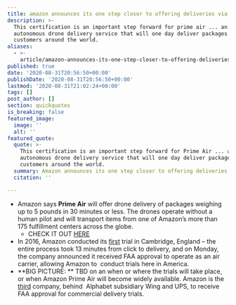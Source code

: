 ```yaml
---
title: amazon announces its one step closer to offering deliveries via drone.
description: >-
  This certification is an important step forward for prime air ... an
  autonomous drone delivery service that will one day deliver packages to our
  customers around the world.
aliases:
  - >-
    article/amazon-announces-its-one-step-closer-to-offering-deliveries-via-drone/
published: true
date: '2020-08-31T20:56:50+00:00'
publishDate: '2020-08-31T20:56:50+00:00'
lastmod: '2020-08-31T21:02:24+00:00'
tags: []
post_author: []
section: quickquotes
is_breaking: false
featured_image:
  image: ''
  alt: ''
featured_quote:
  quote: >-
    This certification is an important step forward for Prime Air ... an
    autonomous drone delivery service that will one day deliver packages to our
    customers around the world.
  summary: Amazon announces its one step closer to offering deliveries via drone.
  citation: ''

---
```

*   Amazon says **Prime Air** will offer drone delivery of packages weighing up to 5 pounds in 30 minutes or less. The drones operate without a human pilot and will transport items from one of Amazon’s more than 175 fulfillment centers across the globe.
    *   CHECK IT OUT [HERE](\"https://www.youtube.com/watch?v=3HJtmx5f1Fc\")
*   In 2016, Amazon conducted its [first](\"https://m.media-amazon.com/images/G/01/acs/test/jr/121216/PrimeAirVideo._CB509077587_.mp4\") trial in Cambridge, England – the entire process took 13 minutes from click to delivery, and on Monday, the company announced it received FAA approval to operate as an air carrier, allowing Amazon to  conduct trials here in America.
*   **BIG PICTURE: ** TBD on an when or where the trials will take place, or when Amazon Prime Air will become widely available. Amazon is the [third](\"https://www.fastcompany.com/90545556/amazon-is-now-one-step-closer-to-drone-delivery\") company, behind  Alphabet subsidiary Wing and UPS, to receive FAA approval for commercial delivery trials.